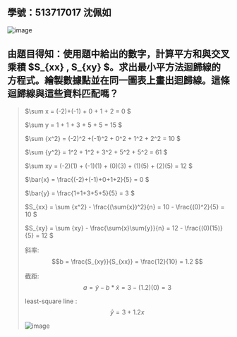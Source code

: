 ## 學號：513717017 沈佩如

![image](https://github.com/user-attachments/assets/36129b41-c363-4ad0-a215-e8d537248006)

## 由題目得知：使用題中給出的數字，計算平方和與交叉乘積 $S_{xx} , S_{xy} $。求出最小平方法迴歸線的方程式。繪製數據點並在同一圖表上畫出迴歸線。這條迴歸線與這些資料匹配嗎？
>
>$\sum x = (-2)+(-1) + 0 + 1 + 2 = 0 $
>
>$\sum y = 1 + 1 + 3 + 5 + 5 = 15 $
>
>$\sum {x^2} = (-2)^2 +(-1)^2 + 0^2 + 1^2 + 2^2 = 10 $
>
>$\sum {y^2} = 1^2 + 1^2 + 3^2 + 5^2 + 5^2 = 61 $
>
>$\sum xy = (-2)(1) + (-1)(1) + (0)(3) + (1)(5) + (2)(5) = 12 $
>
>$\bar{x} = \frac{(-2)+(-1)+0+1+2}{5} = 0 $
>
>$\bar{y} = \frac{1+1+3+5+5}{5} = 3 $
>
>$S_{xx} = \sum {x^2} - \frac{(\sum{x})^2}{n} = 10 - \frac{(0)^2}{5} = 10 $
>
>$S_{xy} = \sum {xy} - \frac{\sum{x}\sum{y}}{n} = 12 - \frac{(0)(15)}{5} = 12 $
>
>斜率: $$b = \frac{S_{xy}}{S_{xx}} = \frac{12}{10} = 1.2 $$   							
>							
>截距: $$a= \bar{y}-b*\bar{x} = 3 - (1.2)(0) = 3 $$							
>						
>least-square line : $$\hat{y} = 3 + 1.2x $$
>
>![image](https://github.com/user-attachments/assets/19f582da-ff78-4355-8383-76aefb323eb5)


